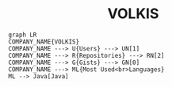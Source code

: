 <h1 align="center">VOLKIS</h1>

```mermaid
graph LR
COMPANY_NAME{VOLKIS}
COMPANY_NAME ---> U{Users} ---> UN[1]
COMPANY_NAME ---> R{Repositories} ---> RN[2]
COMPANY_NAME ---> G{Gists} ---> GN[0]
COMPANY_NAME ---> ML{Most Used<br>Languages}
ML --> Java[Java]
```
